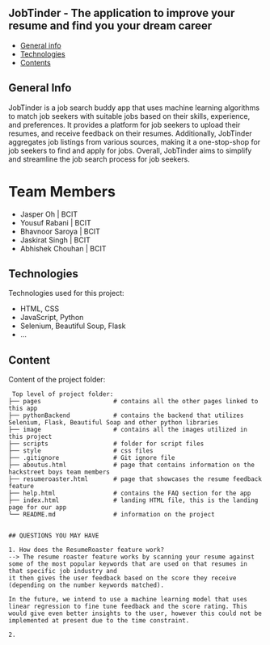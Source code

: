 ## JobTinder - The application to improve your resume and find you your dream career

* [General info](#general-info)
* [Technologies](#technologies)
* [Contents](#content)

## General Info
JobTinder is a job search buddy app that uses machine learning algorithms to match job seekers with suitable jobs based on their skills, experience, and preferences. It provides a platform for job seekers to upload their resumes, and receive feedback on their resumes. Additionally, JobTinder aggregates job listings from various sources, making it a one-stop-shop for job seekers to find and apply for jobs. Overall, JobTinder aims to simplify and streamline the job search process for job seekers.
	
# Team Members    
* Jasper Oh        | BCIT
* Yousuf Rabani    | BCIT
* Bhavnoor Saroya  | BCIT
* Jaskirat Singh   | BCIT
* Abhishek Chouhan | BCIT
## Technologies
Technologies used for this project:
* HTML, CSS
* JavaScript, Python
* Selenium, Beautiful Soup, Flask 
* ...
	
## Content
Content of the project folder:

```
 Top level of project folder: 
├── pages                    # contains all the other pages linked to this app
├── pythonBackend            # contains the backend that utilizes Selenium, Flask, Beautiful Soap and other python libraries
├── image                    # contains all the images utilized in this project
├── scripts                  # folder for script files
├── style                    # css files
├── .gitignore               # Git ignore file
├── aboutus.html             # page that contains information on the hackstreet boys team members
├── resumeroaster.html       # page that showcases the resume feedback feature
├── help.html                # contains the FAQ section for the app
├── index.html               # landing HTML file, this is the landing page for our app
└── README.md                # information on the project


## QUESTIONS YOU MAY HAVE

1. How does the ResumeRoaster feature work?
--> The resume roaster feature works by scanning your resume against some of the most popular keywords that are used on that resumes in that specific job industry and 
it then gives the user feedback based on the score they receive (depending on the number keywords matched). 

In the future, we intend to use a machine learning model that uses linear regression to fine tune feedback and the score rating. This would give even better insights to the user, however this could not be implemented at present due to the time constraint.

2. 

```
